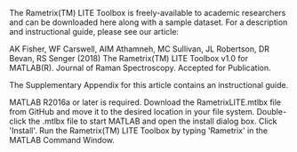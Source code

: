 The Rametrix(TM) LITE Toolbox is freely-available to academic researchers and can be downloaded here along with a sample dataset. For a description and instructional guide, please see our article:

AK Fisher, WF Carswell, AIM Athamneh, MC Sullivan, JL Robertson, DR Bevan, RS Senger (2018) The Rametrix(TM) LITE Toolbox v1.0 for MATLAB(R). Journal of Raman Spectroscopy. Accepted for Publication.

The Supplementary Appendix for this article contains an instructional guide.

MATLAB R2016a or later is required. Download the RametrixLITE.mtlbx file from GitHub and move it to the desired location in your file system. Double-click the .mtlbx file to start MATLAB and open the install dialog box. Click 'Install'. Run the Rametrix(TM) LITE Toolbox by typing 'Rametrix' in the MATLAB Command Window.
